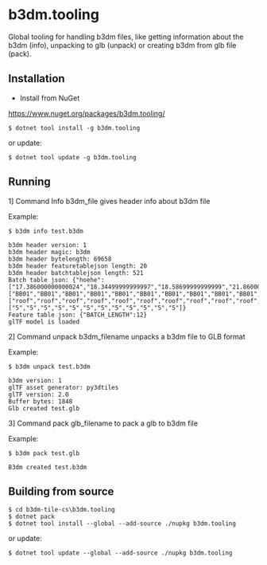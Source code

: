 # b3dm.tooling

Global tooling for handling b3dm files, like getting information about the b3dm (info), unpacking to glb (unpack) or creating b3dm from glb file (pack).

## Installation

- Install from NuGet

https://www.nuget.org/packages/b3dm.tooling/

```
$ dotnet tool install -g b3dm.tooling
```

or update:

```
$ dotnet tool update -g b3dm.tooling

```

## Running

1] Command Info b3dm_file gives header info about b3dm file

Example:

```
$ b3dm info test.b3dm

b3dm header version: 1
b3dm header magic: b3dm
b3dm header bytelength: 69658
b3dm header featuretablejson length: 20
b3dm header batchtablejson length: 521
Batch table json: {"hoehe":["17.386000000000024","18.34499999999997","18.58699999999999","21.860000000000014","10.168000000000006","20.584000000000003","19.70599999999996","19.817000000000007","20.000999999999976","16.577999999999975","17.865999999999985","17.745000000000005"],"citygml_class":["BB01","BB01","BB01","BB01","BB01","BB01","BB01","BB01","BB01","BB01","BB01","BB01"],"surfaceType":["roof","roof","roof","roof","roof","roof","roof","roof","roof","roof","roof","roof"],"Region":["5","5","5","5","5","5","5","5","5","5","5","5"]}
Feature table json: {"BATCH_LENGTH":12}
glTF model is loaded
```

2] Command unpack b3dm_filename unpacks a b3dm file to GLB format

Example:

```
$ b3dm unpack test.b3dm

b3dm version: 1
glTF asset generator: py3dtiles
glTF version: 2.0
Buffer bytes: 1848
Glb created test.glb
```

3] Command pack glb_filename to pack a glb to b3dm file

Example:

```
$ b3dm pack test.glb

B3dm created test.b3dm
```

## Building from source

```
$ cd b3dm-tile-cs\b3dm.tooling
$ dotnet pack
$ dotnet tool install --global --add-source ./nupkg b3dm.tooling
```

or update:

```
$ dotnet tool update --global --add-source ./nupkg b3dm.tooling
```



